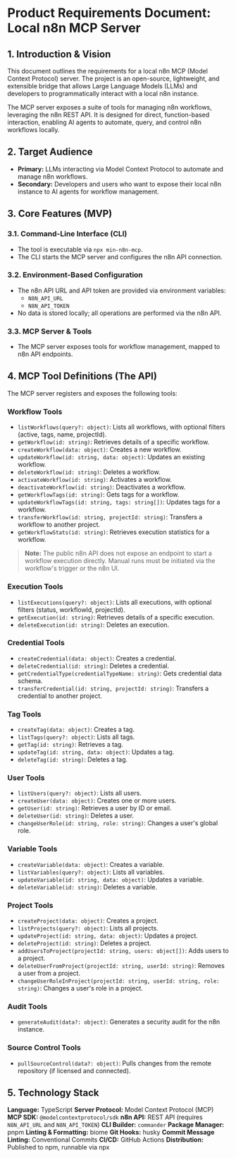 
# Product Requirements Document: Local n8n MCP Server

## 1. Introduction & Vision

This document outlines the requirements for a local n8n MCP (Model Context Protocol) server. The project is an open-source, lightweight, and extensible bridge that allows Large Language Models (LLMs) and developers to programmatically interact with a local n8n instance.

The MCP server exposes a suite of tools for managing n8n workflows, leveraging the n8n REST API. It is designed for direct, function-based interaction, enabling AI agents to automate, query, and control n8n workflows locally.

## 2. Target Audience

- **Primary:** LLMs interacting via Model Context Protocol to automate and manage n8n workflows.
- **Secondary:** Developers and users who want to expose their local n8n instance to AI agents for workflow management.

## 3. Core Features (MVP)

### 3.1. Command-Line Interface (CLI)

- The tool is executable via `npx min-n8n-mcp`.
- The CLI starts the MCP server and configures the n8n API connection.

### 3.2. Environment-Based Configuration

- The n8n API URL and API token are provided via environment variables:
  - `N8N_API_URL`
  - `N8N_API_TOKEN`
- No data is stored locally; all operations are performed via the n8n API.

### 3.3. MCP Server & Tools

- The MCP server exposes tools for workflow management, mapped to n8n API endpoints.

## 4. MCP Tool Definitions (The API)

The MCP server registers and exposes the following tools:

### Workflow Tools
- `listWorkflows(query?: object)`: Lists all workflows, with optional filters (active, tags, name, projectId).
- `getWorkflow(id: string)`: Retrieves details of a specific workflow.
- `createWorkflow(data: object)`: Creates a new workflow.
- `updateWorkflow(id: string, data: object)`: Updates an existing workflow.
- `deleteWorkflow(id: string)`: Deletes a workflow.
- `activateWorkflow(id: string)`: Activates a workflow.
- `deactivateWorkflow(id: string)`: Deactivates a workflow.
- `getWorkflowTags(id: string)`: Gets tags for a workflow.
- `updateWorkflowTags(id: string, tags: string[])`: Updates tags for a workflow.
- `transferWorkflow(id: string, projectId: string)`: Transfers a workflow to another project.
- `getWorkflowStats(id: string)`: Retrieves execution statistics for a workflow.

> **Note:** The public n8n API does not expose an endpoint to start a workflow execution directly. Manual runs must be initiated via the workflow's trigger or the n8n UI.

### Execution Tools
- `listExecutions(query?: object)`: Lists all executions, with optional filters (status, workflowId, projectId).
- `getExecution(id: string)`: Retrieves details of a specific execution.
- `deleteExecution(id: string)`: Deletes an execution.

### Credential Tools
- `createCredential(data: object)`: Creates a credential.
- `deleteCredential(id: string)`: Deletes a credential.
- `getCredentialType(credentialTypeName: string)`: Gets credential data schema.
- `transferCredential(id: string, projectId: string)`: Transfers a credential to another project.

### Tag Tools
- `createTag(data: object)`: Creates a tag.
- `listTags(query?: object)`: Lists all tags.
- `getTag(id: string)`: Retrieves a tag.
- `updateTag(id: string, data: object)`: Updates a tag.
- `deleteTag(id: string)`: Deletes a tag.

### User Tools
- `listUsers(query?: object)`: Lists all users.
- `createUser(data: object)`: Creates one or more users.
- `getUser(id: string)`: Retrieves a user by ID or email.
- `deleteUser(id: string)`: Deletes a user.
- `changeUserRole(id: string, role: string)`: Changes a user's global role.

### Variable Tools
- `createVariable(data: object)`: Creates a variable.
- `listVariables(query?: object)`: Lists all variables.
- `updateVariable(id: string, data: object)`: Updates a variable.
- `deleteVariable(id: string)`: Deletes a variable.

### Project Tools
- `createProject(data: object)`: Creates a project.
- `listProjects(query?: object)`: Lists all projects.
- `updateProject(id: string, data: object)`: Updates a project.
- `deleteProject(id: string)`: Deletes a project.
- `addUsersToProject(projectId: string, users: object[])`: Adds users to a project.
- `deleteUserFromProject(projectId: string, userId: string)`: Removes a user from a project.
- `changeUserRoleInProject(projectId: string, userId: string, role: string)`: Changes a user's role in a project.

### Audit Tools
- `generateAudit(data?: object)`: Generates a security audit for the n8n instance.

### Source Control Tools
- `pullSourceControl(data?: object)`: Pulls changes from the remote repository (if licensed and connected).


## 5. Technology Stack

 **Language:** TypeScript
 **Server Protocol:** Model Context Protocol (MCP)
 **MCP SDK:** `@modelcontextprotocol/sdk`
 **n8n API:** REST API (requires `N8N_API_URL` and `N8N_API_TOKEN`)
 **CLI Builder:** `commander`
 **Package Manager:** pnpm
 **Linting & Formatting:** biome
 **Git Hooks:** husky
 **Commit Message Linting:** Conventional Commits
 **CI/CD:** GitHub Actions
 **Distribution:** Published to npm, runnable via npx
